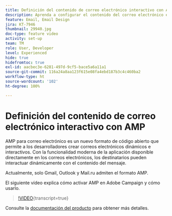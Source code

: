 ```yaml
---
title: Definición del contenido de correo electrónico interactivo con AMP
description: Aprenda a configurar el contenido del correo electrónico en formato AMP.
feature: Email, Email Design
jira: KT-7946
thumbnail: 29940.jpg
doc-type: feature video
activity: set-up
team: TM
role: User, Developer
level: Experienced
hide: true
hidefromtoc: true
exl-id: aacbec3e-6281-497d-9cf5-bace5a6a11a1
source-git-commit: 116a24a8aa123f615e08fa4ebd187b3c4c460ba2
workflow-type: ht
source-wordcount: '102'
ht-degree: 100%

---
```


# Definición del contenido de correo electrónico interactivo con AMP

AMP para correo electrónico es un nuevo formato de código abierto que permite a los desarrolladores crear correos electrónicos dinámicos e interactivos. Con la funcionalidad moderna de la aplicación disponible directamente en los correos electrónicos, los destinatarios pueden interactuar dinámicamente con el contenido del mensaje.

Actualmente, solo Gmail, Outlook y Mail.ru admiten el formato AMP.

El siguiente vídeo explica cómo activar AMP en Adobe Campaign y cómo usarlo.

>[!VIDEO](https://video.tv.adobe.com/v/29940?quality=12&learn=on){transcript=true}

Consulte la [documentación del producto](https://experienceleague.adobe.com/docs/campaign-classic/using/sending-messages/sending-emails/defining-interactive-content.html?lang=es#about-amp-for-email) para obtener más detalles.
